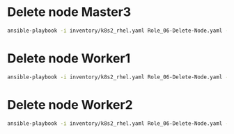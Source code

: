 # Delete node Master3
```bash
ansible-playbook -i inventory/k8s2_rhel.yaml Role_06-Delete-Node.yaml -b --extra-vars "deleted_nodes=k8s2-rhel-master3.fillswim.local"
```

# Delete node Worker1
```bash
ansible-playbook -i inventory/k8s2_rhel.yaml Role_06-Delete-Node.yaml -b --extra-vars "deleted_nodes=k8s2-rhel-worker1.fillswim.local"
```

# Delete node Worker2
```bash
ansible-playbook -i inventory/k8s2_rhel.yaml Role_06-Delete-Node.yaml -b --extra-vars "deleted_nodes=k8s2-rhel-worker2.fillswim.local"
```
